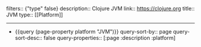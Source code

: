 filters:: {"type" false}
description:: Clojure JVM
link:: https://clojure.org
title:: JVM
type:: [[Platform]]

- ---
- {{query (page-property platform "JVM")}}
  query-sort-by:: page
  query-sort-desc:: false
  query-properties:: [:page :description :platform]
